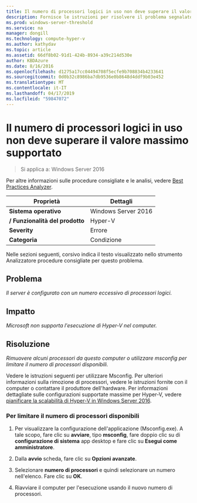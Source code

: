 ```yaml
---
title: Il numero di processori logici in uso non deve superare il valore massimo supportato
description: Fornisce le istruzioni per risolvere il problema segnalato da questa regola di Best Practices Analyzer.
ms.prod: windows-server-threshold
ms.service: na
manager: dongill
ms.technology: compute-hyper-v
ms.author: kathydav
ms.topic: article
ms.assetid: 66df8b02-91d1-424b-8934-a39c214d530e
author: KBDAzure
ms.date: 8/16/2016
ms.openlocfilehash: d1275a17cc04494708f5ecfe9b708834b4233641
ms.sourcegitcommit: 0d0b32c8986ba7db9536e0b8648d4ddf9b03e452
ms.translationtype: MT
ms.contentlocale: it-IT
ms.lasthandoff: 04/17/2019
ms.locfileid: "59847072"
---
```

# <a name="the-number-of-logical-processors-in-use-must-not-exceed-the-supported-maximum"></a>Il numero di processori logici in uso non deve superare il valore massimo supportato

>Si applica a: Windows Server 2016

Per altre informazioni sulle procedure consigliate e le analisi, vedere [Best Practices Analyzer](https://go.microsoft.com/fwlink/?LinkId=122786).  
  
|Proprietà|Dettagli|  
|-|-|  
|**Sistema operativo**|Windows Server 2016|  
|**/ Funzionalità del prodotto**|Hyper-V|  
|**Severity**|Errore|  
|**Categoria**|Condizione|  
  
Nelle sezioni seguenti, corsivo indica il testo visualizzato nello strumento Analizzatore procedure consigliate per questo problema.  
  
## <a name="issue"></a>Problema  
  
*Il server è configurato con un numero eccessivo di processori logici.*  
  
## <a name="impact"></a>Impatto  
  
*Microsoft non supporta l'esecuzione di Hyper-V nel computer.*  
  
## <a name="resolution"></a>Risoluzione  
  
*Rimuovere alcuni processori da questo computer o utilizzare msconfig per limitare il numero di processori disponibili.*  
  
Vedere le istruzioni seguenti per utilizzare Msconfig. Per ulteriori informazioni sulla rimozione di processori, vedere le istruzioni fornite con il computer o contattare il produttore dell'hardware. Per informazioni dettagliate sulle configurazioni supportate massime per Hyper-V, vedere [pianificare la scalabilità di Hyper-V in Windows Server 2016](../plan/Plan-for-Hyper-V-scalability-in-Windows-Server-2016.md).  
  
### <a name="to-limit-the-number-of-available-processors"></a>Per limitare il numero di processori disponibili  
  
1.  Per visualizzare la configurazione dell'applicazione (Msconfig.exe). A tale scopo, fare clic su **avviare**, tipo **msconfig**, fare doppio clic su di **configurazione di sistema** app desktop e fare clic su **Esegui come amministratore**.  
  
2.  Dalla **avvio** scheda, fare clic su **Opzioni avanzate**.  
  
3.  Selezionare **numero di processori** e quindi selezionare un numero nell'elenco. Fare clic su **OK**.  
  
4.  Riavviare il computer per l'esecuzione usando il nuovo numero di processori.  
  


